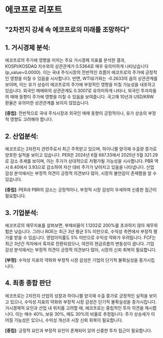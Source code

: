 # 에코프로 리포트
## "2차전지 강세 속 에코프로의 미래를 조망하다"

## 1. 거시경제 분석:
에코프로의 주가에 영향을 미치는 주요 거시경제 지표를 분석한 결과, KOSPI/KOSDAQ 지수와의 상관관계가 0.5364로 매우 유의미하게 나타났습니다(p_value=0.0000). 이는 국내 주식시장의 전반적인 흐름이 에코프로의 주가에 긍정적인 영향을 미칠 수 있음을 시사합니다. 반면, WTI유가와는 -0.2633의 음의 상관관계를 보이며, 이는 유가 상승이 에코프로의 주가에 부정적인 영향을 미칠 가능성을 내포하고 있습니다. 외국인 매매와의 상관관계도 0.3007로 유의미하게 나타나, 외국인 투자자들의 매매 동향이 주가에 영향을 미칠 수 있음을 보여줍니다. 국고채 10년과 USD/KRW 환율은 유의미한 상관관계를 보이지 않았습니다.

**[중립]**: 전반적으로 국내 주식시장과 외국인 매매 동향이 긍정적이나, 유가 상승의 부정적 영향도 고려해야 합니다.

## 2. 산업분석:
에코프로는 2차전지 관련주로서 최근 주목받고 있으며, 하이니켈 양극재 수출량 증가로 양호한 실적을 보이고 있습니다. PER은 2024년 6월 687.33에서 2025년 5월 321.29로 감소 추세를 보이며, 이는 주가가 상대적으로 저평가될 가능성을 시사합니다. PBR 역시 8.40에서 3.93으로 감소하여 자산 대비 주가가 낮아지고 있음을 나타냅니다. 산업 감성 분석에서는 부정적 의견이 긍정적 의견보다 많아, 시장의 불안감이 존재함을 알 수 있습니다.

**[중립]**: PER과 PBR의 감소는 긍정적이나, 부정적 시장 감성이 우세하여 신중한 접근이 필요합니다.

## 3. 기업분석:
에코프로의 재무지표를 살펴보면, 부채비율이 1.1202로 200%를 초과하지 않아 재무위험은 낮습니다. 그러나 ROE는 최근 3년 평균 5% 미만으로, 수익성 측면에서 부정적 평가를 받을 수 있습니다. 영업이익률도 5% 미만으로 수익성 약화가 우려됩니다. FCF는 최근 3년간 적자에서 흑자로 전환되었으나, 여전히 현금흐름의 변동성이 큽니다. 기업 감성 분석에서는 부정적 의견이 긍정적 의견보다 많아, 시장의 신뢰 회복이 필요합니다.

**[부정]**: 수익성 지표의 약화와 부정적 시장 감성은 기업의 단기적 불확실성을 증가시킵니다.

## 4. 최종 종합 판단
에코프로는 2차전지 산업의 성장과 하이니켈 양극재 수출 증가로 긍정적인 실적을 보이고 있으나, 수익성 지표의 약화와 부정적 시장 감성은 단기적 불확실성을 증가시킵니다. 거시경제적 요인과 산업 내 위치를 고려할 때, 에코프로는 중립적인 투자 의견을 제시합니다. 이는 매수 40%, 보유 30%, 매도 30%의 비율로 추정됩니다. 주가 상승세가 이어질 가능성은 있으나, 수익성 개선과 시장 신뢰 회복이 필요합니다.

**[중립]**: 긍정적 요인과 부정적 요인이 혼재되어 있어 신중한 투자 접근이 필요합니다.